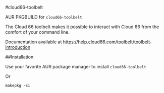 #cloud66-toolbelt

AUR PKGBUILD for `cloud66-toolbelt`

The Cloud 66 toolbelt makes it possible to interact with Cloud 66 from the
comfort of your command line.

Documentation available at https://help.cloud66.com/toolbelt/toolbelt-introduction

##Installation

Use your favorite AUR package manager to install `cloud66-toolbelt`

Or

```
makepkg -si
```
